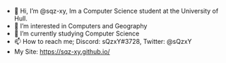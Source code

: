 - 👋 Hi, I’m @sqz-xy, Im a Computer Science student at the University of Hull.
- 👀 I’m interested in Computers and Geography
- 🌱 I’m currently studying Computer Science
- 📫 How to reach me; Discord: sQzxY#3728, Twitter: @sQzxY
- My Site: https://sqz-xy.github.io/

<!---
sqz-xy/sqz-xy is a ✨ special ✨ repository because its `README.md` (this file) appears on your GitHub profile.
You can click the Preview link to take a look at your changes.
--->
